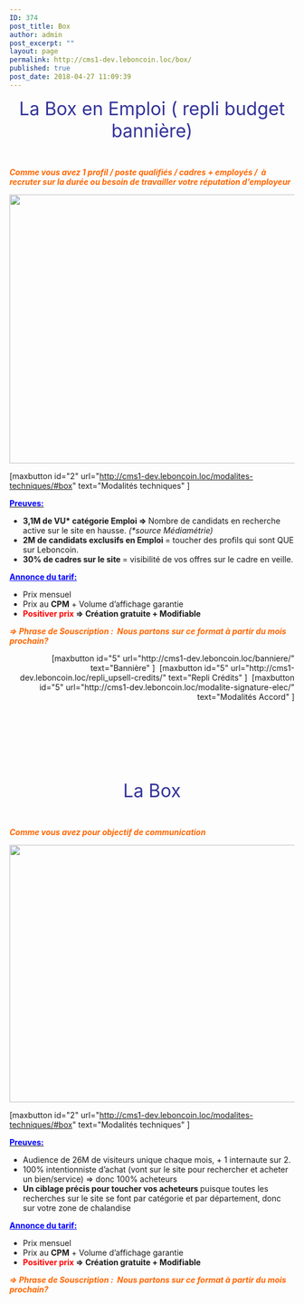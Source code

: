```yaml
---
ID: 374
post_title: Box
author: admin
post_excerpt: ""
layout: page
permalink: http://cms1-dev.leboncoin.loc/box/
published: true
post_date: 2018-04-27 11:09:39
---
```

<p id="box" style="text-align: center;"><span style="font-size: 24pt; color: #333399;">La Box en Emploi ( repli budget bannière)</span></p>
&nbsp;

<span style="color: #ff6600;"><b><i>Comme vous avez 1 profil / poste qualifiés / cadres + employés /  à recruter sur la durée ou besoin de travailler votre réputation d’employeur</i></b></span>

<a href="/wp-content/uploads/2018/05/Box1.png"><img class="aligncenter size-full wp-image-481" src="/wp-content/uploads/2018/05/Box1.png" alt="" width="1596" height="475" /></a>

[maxbutton id="2" url="http://cms1-dev.leboncoin.loc/modalites-techniques/#box" text="Modalités techniques" ]

<span style="text-decoration: underline;"><span style="color: #0000ff;"><strong>Preuves:</strong></span></span>
<ul>
 	<li><b>3,1M de VU* catégorie Emploi =&gt; </b>Nombre de candidats en recherche active sur le site en hausse. <i>(*source Médiamétrie)</i></li>
 	<li><b>2M de candidats exclusifs en Emploi </b>= toucher des profils qui sont QUE sur Leboncoin.</li>
 	<li><b>30% de cadres sur le site </b>= visibilité de vos offres sur le cadre en veille.</li>
</ul>
<span style="color: #0000ff;"><strong><span style="text-decoration: underline;">Annonce du tarif:</span></strong></span>
<ul>
 	<li>Prix mensuel</li>
 	<li>Prix au <b>CPM</b> + Volume d’affichage garantie</li>
 	<li><b><span style="color: #ff0000;">Positiver prix</span> =&gt; </b><b>Création gratuite + Modifiable</b></li>
</ul>
<span style="color: #ff6600;"><b><i>=&gt; Phrase de Souscription :  </i></b><b><i>Nous partons sur ce format à partir du mois prochain?</i></b></span>
<p style="text-align: right;">[maxbutton id="5" url="http://cms1-dev.leboncoin.loc/banniere/" text="Bannière" ]  [maxbutton id="5" url="http://cms1-dev.leboncoin.loc/repli_upsell-credits/" text="Repli Crédits" ]  [maxbutton id="5" url="http://cms1-dev.leboncoin.loc/modalite-signature-elec/" text="Modalités Accord" ]</p>
&nbsp;

&nbsp;

&nbsp;

&nbsp;
<p id="box_bus" style="text-align: center;"><span style="font-size: 24pt; color: #333399;">La Box</span></p>
&nbsp;

<span style="color: #ff6600;"><b><i>Comme vous avez pour objectif de communication</i></b></span>

<a href="/wp-content/uploads/2018/05/Box_bus1.png"><img class="aligncenter size-full wp-image-482" src="/wp-content/uploads/2018/05/Box_bus1.png" alt="" width="1593" height="455" /></a>

[maxbutton id="2" url="http://cms1-dev.leboncoin.loc/modalites-techniques/#box" text="Modalités techniques" ]

<span style="text-decoration: underline;"><span style="color: #0000ff;"><strong>Preuves:</strong></span></span>
<ul>
 	<li>Audience de 26M de visiteurs unique chaque mois, + 1 internaute sur 2.</li>
 	<li>100% intentionniste d’achat (vont sur le site pour rechercher et acheter un bien/service) =&gt; donc 100% acheteurs</li>
 	<li><b>Un ciblage précis pour toucher vos acheteurs </b>puisque toutes les recherches sur le site se font par catégorie et par département, donc sur votre zone de chalandise</li>
</ul>
<span style="color: #0000ff;"><strong><span style="text-decoration: underline;">Annonce du tarif:</span></strong></span>
<ul>
 	<li>Prix mensuel</li>
 	<li>Prix au <b>CPM</b> + Volume d’affichage garantie</li>
 	<li><b><span style="color: #ff0000;">Positiver prix</span> =&gt; </b><b>Création gratuite + Modifiable</b></li>
</ul>
<span style="color: #ff6600;"><b><i>=&gt; Phrase de Souscription :  </i></b><b><i>Nous partons sur ce format à partir du mois prochain?</i></b></span>